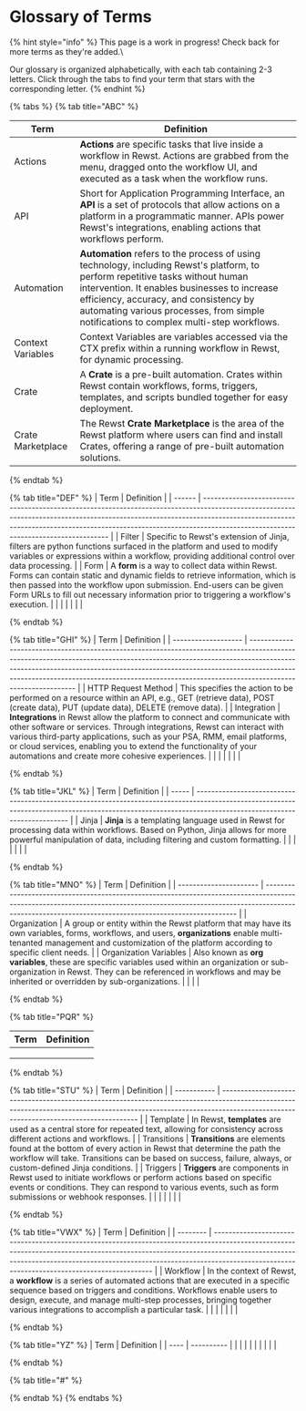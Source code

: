 # Glossary of Terms

{% hint style="info" %}
This page is a work in progress! Check back for more terms as they're added.\


Our glossary is organized alphabetically, with each tab containing 2-3 letters. Click through the tabs to find your term that stars with the corresponding letter.
{% endhint %}

{% tabs %}
{% tab title="ABC" %}


<table data-full-width="true"><thead><tr><th>Term</th><th>Definition</th></tr></thead><tbody><tr><td>Actions</td><td><strong>Actions</strong> are specific tasks that live inside a workflow in Rewst. Actions are grabbed from the menu, dragged onto the workflow UI, and executed as a task when the workflow runs.</td></tr><tr><td>API</td><td>Short for Application Programming Interface, an <strong>API</strong> is a set of protocols that allow actions on a platform in a programmatic manner. APIs power Rewst's integrations, enabling actions that workflows perform.</td></tr><tr><td>Automation</td><td><strong>Automation</strong> refers to the process of using technology, including Rewst's platform, to perform repetitive tasks without human intervention. It enables businesses to increase efficiency, accuracy, and consistency by automating various processes, from simple notifications to complex multi-step workflows.</td></tr><tr><td>Context Variables</td><td>Context Variables are variables accessed via the CTX prefix within a running workflow in Rewst, for dynamic processing.</td></tr><tr><td>Crate</td><td>A <strong>Crate</strong> is a pre-built automation. Crates within Rewst contain workflows, forms, triggers, templates, and scripts bundled together for easy deployment.</td></tr><tr><td>Crate Marketplace</td><td>The Rewst <strong>Crate Marketplace</strong> is the area of the Rewst platform where users can find and install Crates, offering a range of pre-built automation solutions.</td></tr></tbody></table>
{% endtab %}

{% tab title="DEF" %}
| Term   | Definition                                                                                                                                                                                                                                                                                     |
| ------ | ---------------------------------------------------------------------------------------------------------------------------------------------------------------------------------------------------------------------------------------------------------------------------------------------- |
| Filter | Specific to Rewst's extension of Jinja, filters are python functions surfaced in the platform and used to modify variables or expressions within a workflow, providing additional control over data processing.                                                                                |
| Form   | A **form** is a way to collect data within Rewst. Forms can contain static and dynamic fields to retrieve information, which is then passed into the workflow upon submission. End-users can be given Form URLs to fill out necessary information  prior to triggering a workflow's execution. |
|        |                                                                                                                                                                                                                                                                                                |
|        |                                                                                                                                                                                                                                                                                                |


{% endtab %}

{% tab title="GHI" %}
| Term                | Definition                                                                                                                                                                                                                                                                                                                                             |
| ------------------- | ------------------------------------------------------------------------------------------------------------------------------------------------------------------------------------------------------------------------------------------------------------------------------------------------------------------------------------------------------ |
| HTTP Request Method | This specifies the action to be performed on a resource within an API, e.g., GET (retrieve data), POST (create data), PUT (update data), DELETE (remove data).                                                                                                                                                                                         |
| Integration         | **Integrations** in Rewst allow the platform to connect and communicate with other software or services. Through integrations, Rewst can interact with various third-party applications, such as your PSA, RMM, email platforms, or cloud services, enabling you to extend the functionality of your automations and create more cohesive experiences. |
|                     |                                                                                                                                                                                                                                                                                                                                                        |
|                     |                                                                                                                                                                                                                                                                                                                                                        |


{% endtab %}

{% tab title="JKL" %}
| Term  | Definition                                                                                                                                                                                              |
| ----- | ------------------------------------------------------------------------------------------------------------------------------------------------------------------------------------------------------- |
| Jinja | **Jinja** is a templating language used in Rewst for processing data within workflows. Based on Python, Jinja allows for more powerful manipulation of data, including filtering and custom formatting. |
|       |                                                                                                                                                                                                         |
|       |                                                                                                                                                                                                         |


{% endtab %}

{% tab title="MNO" %}
| Term                   | Definition                                                                                                                                                                                                                         |
| ---------------------- | ---------------------------------------------------------------------------------------------------------------------------------------------------------------------------------------------------------------------------------- |
| Organization           | A group or entity within the Rewst platform that may have its own variables, forms, workflows, and users, **organizations** enable multi-tenanted management and customization of the platform according to specific client needs. |
| Organization Variables | Also known as **org variables**, these are specific variables used within an organization or sub-organization in Rewst. They can be referenced in workflows and may be inherited or overridden by sub-organizations.               |
|                        |                                                                                                                                                                                                                                    |


{% endtab %}

{% tab title="PQR" %}


| Term | Definition |
| ---- | ---------- |
|      |            |
|      |            |
|      |            |
{% endtab %}

{% tab title="STU" %}
| Term        | Definition                                                                                                                                                                                                          |
| ----------- | ------------------------------------------------------------------------------------------------------------------------------------------------------------------------------------------------------------------- |
| Template    | In Rewst, **templates** are used as a central store for repeated text, allowing for consistency across different actions and workflows.                                                                             |
| Transitions | **Transitions** are elements found at the bottom of every action in Rewst that determine the path the workflow will take. Transitions can be based on success, failure, always, or custom-defined Jinja conditions. |
| Triggers    | **Triggers** are components in Rewst used to initiate workflows or perform actions based on specific events or conditions. They can respond to various events, such as form submissions or webhook responses.       |
|             |                                                                                                                                                                                                                     |
|             |                                                                                                                                                                                                                     |


{% endtab %}

{% tab title="VWX" %}
| Term     | Definition                                                                                                                                                                                                                                                                                              |
| -------- | ------------------------------------------------------------------------------------------------------------------------------------------------------------------------------------------------------------------------------------------------------------------------------------------------------- |
| Workflow | In the context of Rewst, a **workflow** is a series of automated actions that are executed in a specific sequence based on triggers and conditions. Workflows enable users to design, execute, and manage multi-step processes, bringing together various integrations to accomplish a particular task. |
|          |                                                                                                                                                                                                                                                                                                         |
|          |                                                                                                                                                                                                                                                                                                         |


{% endtab %}

{% tab title="YZ" %}
| Term | Definition |
| ---- | ---------- |
|      |            |
|      |            |
|      |            |


{% endtab %}

{% tab title="#" %}

{% endtab %}
{% endtabs %}

